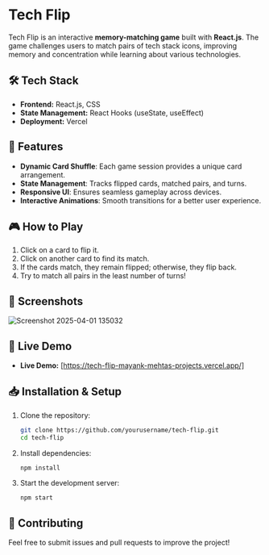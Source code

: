 # Tech Flip

Tech Flip is an interactive **memory-matching game** built with **React.js**. The game challenges users to match pairs of tech stack icons, improving memory and concentration while learning about various technologies.

## 🛠 Tech Stack
- **Frontend:** React.js, CSS
- **State Management:** React Hooks (useState, useEffect)
- **Deployment:** Vercel

## 🚀 Features
- **Dynamic Card Shuffle**: Each game session provides a unique card arrangement.
- **State Management**: Tracks flipped cards, matched pairs, and turns.
- **Responsive UI**: Ensures seamless gameplay across devices.
- **Interactive Animations**: Smooth transitions for a better user experience.

## 🎮 How to Play
1. Click on a card to flip it.
2. Click on another card to find its match.
3. If the cards match, they remain flipped; otherwise, they flip back.
4. Try to match all pairs in the least number of turns!

## 📸 Screenshots
![Screenshot 2025-04-01 135032](https://github.com/user-attachments/assets/b1cdb793-2643-4bd2-8033-806e331a577e)

## 🔗 Live Demo 
- **Live Demo:** [https://tech-flip-mayank-mehtas-projects.vercel.app/]

## 📥 Installation & Setup
1. Clone the repository:
   ```bash
   git clone https://github.com/yourusername/tech-flip.git
   cd tech-flip
   ```
2. Install dependencies:
   ```bash
   npm install
   ```
3. Start the development server:
   ```bash
   npm start
   ```

## 🤝 Contributing
Feel free to submit issues and pull requests to improve the project!


